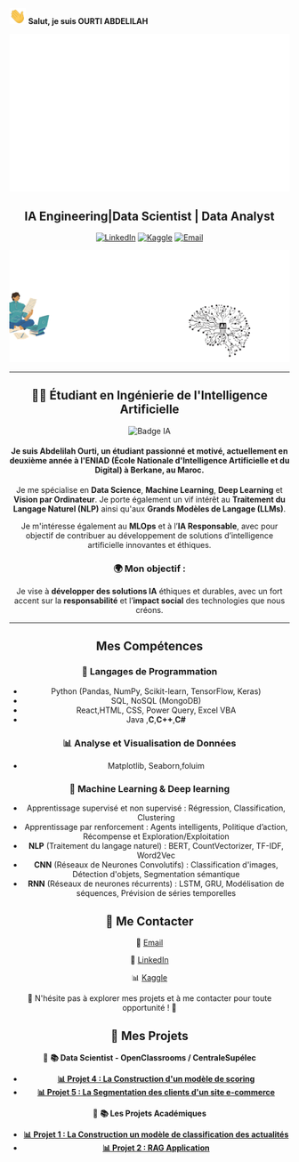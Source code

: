 <img src="https://raw.githubusercontent.com/ABSphreak/ABSphreak/master/gifs/Hi.gif" width="30px"> **Salut, je suis OURTI ABDELILAH**

<div align="center">
  <img src="Blue Modern Artificial Intelligence Presentation.gif" alt="Blue Modern Artificial Intelligence Presentation" width="700">

## IA Engineering|Data Scientist | Data Analyst 

[![LinkedIn](https://img.shields.io/badge/LinkedIn-0077B5?style=for-the-badge&logo=linkedin&logoColor=white)](https://www.linkedin.com/in//abdelilah-ourti)
  [![Kaggle](https://img.shields.io/badge/Kaggle-20BEFF?style=for-the-badge&logo=Kaggle&logoColor=white)](https://www.kaggle.com/abdelilahourti)
  [![Email](https://img.shields.io/badge/Email-D14836?style=for-the-badge&logo=gmail&logoColor=white)](mailto:abdelilahourti@gmail.com)

<div align="center">
  <img src="bienvenue_github.gif" alt="bienvenue_github" width="700">

------------
## 👨‍🎓 Étudiant en Ingénierie de l'Intelligence Artificielle

![Badge IA](https://img.shields.io/badge/Étudiant%20en%20Ingénierie%20de%20l'IA-20BEFF?style=flat-square&logo=python&logoColor=white)

#### Je suis **Abdelilah Ourti**, un étudiant passionné et motivé, actuellement en deuxième année à l'**ENIAD** (École Nationale d'Intelligence Artificielle et du Digital) à Berkane, au Maroc.

Je me spécialise en **Data Science**, **Machine Learning**, **Deep Learning** et **Vision par Ordinateur**. Je porte également un vif intérêt au **Traitement du Langage Naturel (NLP)** ainsi qu'aux **Grands Modèles de Langage (LLMs)**.

Je m'intéresse également au **MLOps** et à l’**IA Responsable**, avec pour objectif de contribuer au développement de solutions d’intelligence artificielle innovantes et éthiques.

### 🌍 Mon objectif :

Je vise à **développer des solutions IA** éthiques et durables, avec un fort accent sur la **responsabilité** et l’**impact social** des technologies que nous créons.


-----------
##  Mes Compétences

### 🔹 Langages de Programmation
- Python (Pandas, NumPy, Scikit-learn, TensorFlow, Keras)
- SQL, NoSQL (MongoDB)
- React,HTML, CSS, Power Query, Excel VBA
- Java ,**C**,**C++**,**C#**

### 📊 Analyse et Visualisation de Données
- Matplotlib, Seaborn,foluim

### 🤖 Machine Learning & Deep learning 
- Apprentissage supervisé et non supervisé : Régression, Classification, Clustering
- Apprentissage par renforcement : Agents intelligents, Politique d’action, Récompense et Exploration/Exploitation
- **NLP** (Traitement du langage naturel) : BERT, CountVectorizer, TF-IDF, Word2Vec
- **CNN** (Réseaux de Neurones Convolutifs) : Classification d'images, Détection d'objets, Segmentation sémantique
- **RNN** (Réseaux de neurones récurrents)  : LSTM, GRU, Modélisation de séquences, Prévision de séries temporelles

## 📩 Me Contacter  

📧 [Email](mailto:abdelilahourti@gmail.com)  

🔗 [LinkedIn](https://www.linkedin.com/in/abdelilah-ourti-a529412a8?utm_source=share&utm_campaign=share_via&utm_content=profile&utm_medium=android_app)

📊 [Kaggle](https://www.kaggle.com/abdelilahourti)

🚀 N'hésite pas à explorer mes projets et à me contacter pour toute opportunité ! 🚀  
## 📌 Mes Projets 

🔷 **📚 Data Scientist - OpenClassrooms / CentraleSupélec**  

- [**📊 Projet 4 : La Construction d'un modèle de scoring**](https://github.com/Abdelilah04116/Construisez-un-mod-le-de-scoring)
- [**📊 Projet 5 : La Segmentation des clients d'un site e-commerce**](https://github.com/Abdelilah04116/Segmentez_des_clients_d_un_site_ecommerce)


🔷 **📚 Les Projets Académiques**

- [**📊 Projet 1 : La Construction un modèle de classification des actualités**](https://github.com/Abdelilah04116/fake-and-real-news-Classification-)
- [**📊 Projet 2 : RAG Application**](https://github.com/Abdelilah04116/RAG_Project)


 
